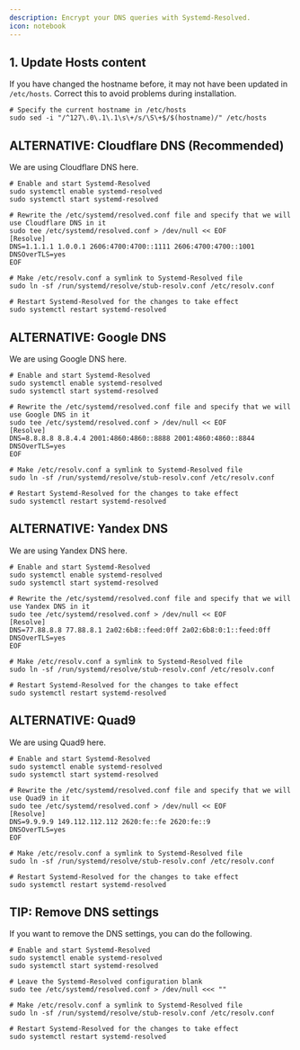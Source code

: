 ```yaml
---
description: Encrypt your DNS queries with Systemd-Resolved.
icon: notebook
---
```


## 1. Update Hosts content

If you have changed the hostname before, it may not have been updated in `/etc/hosts`. Correct this to avoid problems during installation.

```shell
# Specify the current hostname in /etc/hosts
sudo sed -i "/^127\.0\.1\.1\s\+/s/\S\+$/$(hostname)/" /etc/hosts
```

## ALTERNATIVE: Cloudflare DNS (Recommended)

We are using Cloudflare DNS here.

```shell
# Enable and start Systemd-Resolved
sudo systemctl enable systemd-resolved
sudo systemctl start systemd-resolved

# Rewrite the /etc/systemd/resolved.conf file and specify that we will use Cloudflare DNS in it
sudo tee /etc/systemd/resolved.conf > /dev/null << EOF
[Resolve]
DNS=1.1.1.1 1.0.0.1 2606:4700:4700::1111 2606:4700:4700::1001
DNSOverTLS=yes
EOF

# Make /etc/resolv.conf a symlink to Systemd-Resolved file
sudo ln -sf /run/systemd/resolve/stub-resolv.conf /etc/resolv.conf

# Restart Systemd-Resolved for the changes to take effect
sudo systemctl restart systemd-resolved
```

## ALTERNATIVE: Google DNS

We are using Google DNS here.

```shell
# Enable and start Systemd-Resolved
sudo systemctl enable systemd-resolved
sudo systemctl start systemd-resolved

# Rewrite the /etc/systemd/resolved.conf file and specify that we will use Google DNS in it
sudo tee /etc/systemd/resolved.conf > /dev/null << EOF
[Resolve]
DNS=8.8.8.8 8.8.4.4 2001:4860:4860::8888 2001:4860:4860::8844
DNSOverTLS=yes
EOF

# Make /etc/resolv.conf a symlink to Systemd-Resolved file
sudo ln -sf /run/systemd/resolve/stub-resolv.conf /etc/resolv.conf

# Restart Systemd-Resolved for the changes to take effect
sudo systemctl restart systemd-resolved
```

## ALTERNATIVE: Yandex DNS

We are using Yandex DNS here.

```shell
# Enable and start Systemd-Resolved
sudo systemctl enable systemd-resolved
sudo systemctl start systemd-resolved

# Rewrite the /etc/systemd/resolved.conf file and specify that we will use Yandex DNS in it
sudo tee /etc/systemd/resolved.conf > /dev/null << EOF
[Resolve]
DNS=77.88.8.8 77.88.8.1 2a02:6b8::feed:0ff 2a02:6b8:0:1::feed:0ff
DNSOverTLS=yes
EOF

# Make /etc/resolv.conf a symlink to Systemd-Resolved file
sudo ln -sf /run/systemd/resolve/stub-resolv.conf /etc/resolv.conf

# Restart Systemd-Resolved for the changes to take effect
sudo systemctl restart systemd-resolved
```

## ALTERNATIVE: Quad9

We are using Quad9 here.

```shell
# Enable and start Systemd-Resolved
sudo systemctl enable systemd-resolved
sudo systemctl start systemd-resolved

# Rewrite the /etc/systemd/resolved.conf file and specify that we will use Quad9 in it
sudo tee /etc/systemd/resolved.conf > /dev/null << EOF
[Resolve]
DNS=9.9.9.9 149.112.112.112 2620:fe::fe 2620:fe::9
DNSOverTLS=yes
EOF

# Make /etc/resolv.conf a symlink to Systemd-Resolved file
sudo ln -sf /run/systemd/resolve/stub-resolv.conf /etc/resolv.conf

# Restart Systemd-Resolved for the changes to take effect
sudo systemctl restart systemd-resolved
```

## TIP: Remove DNS settings

If you want to remove the DNS settings, you can do the following.

```shell
# Enable and start Systemd-Resolved
sudo systemctl enable systemd-resolved
sudo systemctl start systemd-resolved

# Leave the Systemd-Resolved configuration blank
sudo tee /etc/systemd/resolved.conf > /dev/null <<< ""

# Make /etc/resolv.conf a symlink to Systemd-Resolved file
sudo ln -sf /run/systemd/resolve/stub-resolv.conf /etc/resolv.conf

# Restart Systemd-Resolved for the changes to take effect
sudo systemctl restart systemd-resolved
```
